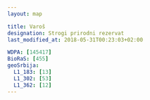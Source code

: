 ```yaml
---
layout: map

title: Varoš
designation: Strogi prirodni rezervat
last_modified_at: 2018-05-31T00:23:03+02:00

WDPA: [145417]
BioRaS: [455]
geoSrbija:
  L1_183: [13]
  L1_302: [53]
  L1_362: [12]
---
```

